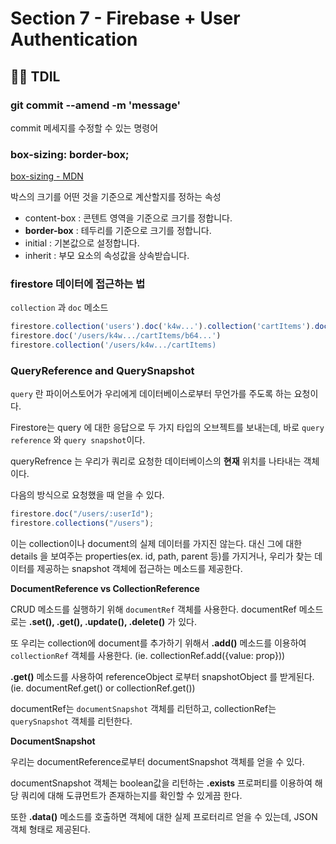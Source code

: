 # Section 7 - Firebase + User Authentication

## :raising_hand_man: TDIL

### git commit --amend -m 'message'

commit 메세지를 수정할 수 있는 명령어

### box-sizing: border-box;

[box-sizing - MDN](https://developer.mozilla.org/ko/docs/Web/CSS/box-sizing)

박스의 크기를 어떤 것을 기준으로 계산할지를 정하는 속성

- content-box : 콘텐트 영역을 기준으로 크기를 정합니다.
- **border-box** : 테두리를 기준으로 크기를 정합니다.
- initial : 기본값으로 설정합니다.
- inherit : 부모 요소의 속성값을 상속받습니다.

### firestore 데이터에 접근하는 법

`collection` 과 `doc` 메소드

```javascript
firestore.collection('users').doc('k4w...').collection('cartItems').doc('b64...')
firestore.doc('/users/k4w.../cartItems/b64...')
firestore.collection('/users/k4w.../cartItems)
```

### QueryReference and QuerySnapshot

`query` 란 파이어스토어가 우리에게 데이터베이스로부터 무언가를 주도록 하는 요청이다.

Firestore는 query 에 대한 응답으로 두 가지 타입의 오브젝트를 보내는데, 바로 `query reference` 와 `query snapshot`이다.

queryRefrence 는 우리가 쿼리로 요청한 데이터베이스의 **현재** 위치를 나타내는 객체이다.

다음의 방식으로 요청했을 때 얻을 수 있다.

```javascript
firestore.doc("/users/:userId");
firestore.collections("/users");
```

이는 collection이나 document의 실제 데이터를 가지진 않는다. 대신 그에 대한 details 을 보여주는 properties(ex. id, path, parent 등)를 가지거나, 우리가 찾는 데이터를 제공하는 snapshot 객체에 접근하는 메소드를 제공한다.

**DocumentReference vs CollectionReference**

CRUD 메소드를 실행하기 위해 `documentRef` 객체를 사용한다. documentRef 메소드로는 **.set(), .get(), .update(), .delete()** 가 있다.

또 우리는 collection에 document를 추가하기 위해서 **.add()** 메소드를 이용하여 `collectionRef` 객체를 사용한다. (ie. collectionRef.add({value: prop}))

**.get()** 메소드를 사용하여 referenceObject 로부터 snapshotObject 를 받게된다. (ie. documentRef.get() or collectionRef.get())

documentRef는 `documentSnapshot` 객체를 리턴하고, collectionRef는 `querySnapshot` 객체를 리턴한다.

**DocumentSnapshot**

우리는 documentReference로부터 documentSnapshot 객체를 얻을 수 있다.

documentSnapshot 객체는 boolean값을 리턴하는 **.exists** 프로퍼티를 이용하여 해당 쿼리에 대해 도큐먼트가 존재하는지를 확인할 수 있게끔 한다.

또한 **.data()** 메소드를 호출하면 객체에 대한 실제 프로터리르 얻을 수 있는데, JSON 객체 형태로 제공된다.
